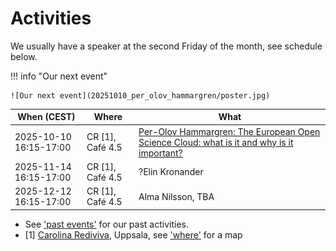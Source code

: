 # Activities

We usually have a speaker at the second Friday of the month,
see schedule below.

!!! info "Our next event"

    ![Our next event](20251010_per_olov_hammargren/poster.jpg)

When (CEST)               | Where                  |What
--------------------------|------------------------|-----------------------------------------------------------------------------------------------------------------
2025-10-10 16:15-17:00    |CR [1], Café 4.5        |[Per-Olov Hammargren: The European Open Science Cloud: what is it and why is it important?](20251010_per_olov_hammargren/README.md)
2025-11-14 16:15-17:00    |CR [1], Café 4.5        |?Elin Kronander
2025-12-12 16:15-17:00    |CR [1], Café 4.5        |Alma Nilsson, TBA

- See ['past events'](past_events.md) for our past activities.
- [1] [Carolina Rediviva](https://link.mazemap.com/90ZtnxI3), Uppsala,
  see ['where'](../where.md) for a map
